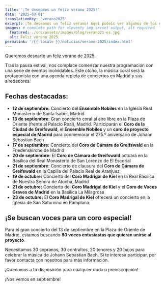 ```yaml
---
title: '¡Te deseamos un feliz verano 2025!'
date: '2025-08-01'
translationKey: 'verano2025'
excerpt: ¡Te deseamos un feliz verano! Aquí podeis ver algunos de los eventos que estamos preparando para el regreso de las vacaciones.
images: # complete path for eleventy img srcset output, alt required
  featured: ./src/assets/images/blog/verano21-es.jpg
  alt: Feliz verano 2025
permalink: '/{{ locale }}/noticias/verano-2025/index.html'
---
```


Queremos desearte un feliz verano de 2025.

Tras la pausa estival, nos complace comenzar nuestra programación con una serie de eventos inolvidables. Este otoño, la música coral será la protagonista con una agenda repleta de conciertos en Madrid y sus alrededores.

## Fechas destacadas:

- **12 de septiembre:** Concierto del **Ensemble Nobiles** en la Iglesia Real Monasterio de Santa Isabel, Madrid
- **13 de septiembre:** Gran concierto coral al aire libre en la Plaza de Oriente (frente al Palacio Real), Madrid. Participarán el **Coro de la Ciudad de Greifswald**, el **Ensemble Nobiles** y un **coro de proyecto especial de Madrid** para conmemorar el 275.º aniversario de Johann Sebastian Bach
- **17 de septiembre:** Concierto del **Coro de Cámara de Greifswald** en la Friedenskirche de Madrid
- **20 de septiembre:** El **Coro de Cámara de Greifswald** actuará en la Basílica del Real Monasterio de San Lorenzo de El Escorial
- **21 de septiembre:** Concierto de clausura del **Coro de Cámara de Greifswald** en la Capilla del Palacio Real de Aranjuez
- **19 de octubre:** Concierto del **Coro Madrigal de Kiel** en la Real Basílica de Nuestra Señora de Atocha, Madrid
- **21 de octubre:** Concierto del **Coro Madrigal de Kiel** y el **Coro de Voces Graves de Madrid** en la Basílica La Milagrosa
- **23 de octubre:** El **Coro Madrigal de Kiel** ofrecerá un concierto en la Iglesia de San Saturnino en Pamplona

## ¡Se buscan voces para un coro especial!

Para el gran concierto del 13 de septiembre en la Plaza de Oriente de Madrid, estamos buscando **80 voces entusiastas que quieran unirse al proyecto**.

Necesitamos 30 sopranos, 30 contraltos, 20 tenores y 20 bajos para celebrar la música de Johann Sebastian Bach. Si te interesa participar, por favor contacta con nosotros para más información.

¡Quedamos a tu disposición para cualquier duda o preinscripción!

¡Nos vemos en septiembre!
